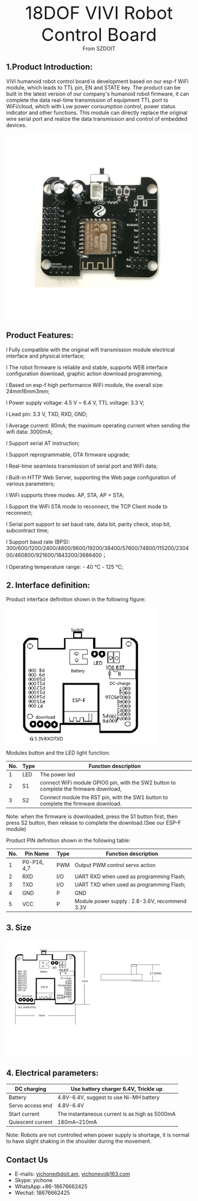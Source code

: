 <center><font size=10> 18DOF VIVI Robot Control Board</center></font>
<center> From SZDOIT</center>

## 1.Product Introduction:

ViVi humanoid robot control board is development  based on our esp-f WiFi module, which leads to TTL pin, EN and STATE key. The product can be built in the latest version of our company's humanoid robot firmware, it can complete the data real-time transmission of equipment TTL port to WiFi/cloud, which with Low power consumption control, power status indicator and other functions. This module can directly replace the original wire serial port and realize the data transmission and control of embedded devices.

![img](wps1.png) 

## Product Features:

l Fully compatible with the original wifi transmission module electrical interface and physical interface;	

l The robot firmware is reliable and stable, supports WEB interface configuration download, graphic action download programming;	

l Based on esp-f high performance WiFi module, the overall size: 24mm16mm3mm;	

l Power supply voltage: 4.5 V ~ 6.4 V, TTL voltage: 3.3 V;	

l Lead pin: 3.3 V, TXD, RXD, GND;	

l Average current: 80mA; the maximum operating current when sending the wifi data: 3000mA;	

l Support serial AT instruction;	

l Support reprogrammable, OTA firmware upgrade;	

l Real-time seamless transmission of serial port and WiFi data;	

l Built-in HTTP Web Server, supporting the Web page configuration of various parameters;	

l WiFi supports three modes: AP, STA, AP + STA;	

l Support the WiFi STA mode to reconnect, the TCP Client mode to reconnect;	

l Serial port support to set baud rate, data bit, parity check, stop bit, subcontract time;	

l Support baud rate (BPS): 300/600/1200/2400/4800/9600/19200/38400/57600/74800/115200/230400/460800/921600/1843200/3686400；	

l Operating temperature range: - 40 ℃ - 125 ℃;	

## 2. Interface definition:

Product interface definition shown in the following figure:

![img](wps2.jpg) 

Modules button and the LED light function:

| No.  | Type | Function description                                         |
| ---- | ---- | ------------------------------------------------------------ |
| 1    | LED  | The power led                                                |
| 2    | S1   | connect WiFi module GPIO0 pin, with the SW2 button to complete the firmware download, |
| 3    | S2   | Connect module the RST pin, with the SW1 button to complete the firmware download. |

 

Note: when the firmware is downloaded, press the S1 button first, then press S2 button, then release to complete the download.(See our ESP-F module)

Product PIN definition shown in the following table:

| No.  | Pin Name    | Type | Function description                           |
| ---- | ----------- | ---- | ---------------------------------------------- |
| 1    | P0-P16, 4,7 | PWM  | Output PWM control servo action                |
| 2    | RXD         | I/O  | UART RXD when used as programming Flash;       |
| 3    | TXD         | I/O  | UART TXD when used as programming Flash;       |
| 4    | GND         | P    | GND                                            |
| 5    | VCC         | P    | Module power supply : 2.8-3.6V, recommend 3.3V |

## 3. Size

![img](wps3.jpg) 

 

## 4. Electrical parameters:

| DC charging       | Use battery charger 6.4V, Trickle up           |
| ----------------- | ---------------------------------------------- |
| Battery           | 4.8V-6.4V, suggest to use Ni-MH battery        |
| Servo access end  | 4.8V-6.4V                                      |
| Start current     | The instantaneous current is as high as 5000mA |
| Quiescent current | 180mA~210mA                                    |

Note: Robots are not controlled when power supply is shortage, it is normal to have slight shaking in the shoulder during the movement.

## Contact Us

- E-mails: [yichone@doit.am](mailto:yichone@doit.am), [yichoneyi@163.com](mailto:yichoneyi@163.com)
- Skype: yichone
- WhatsApp:+86-18676662425
- Wechat: 18676662425